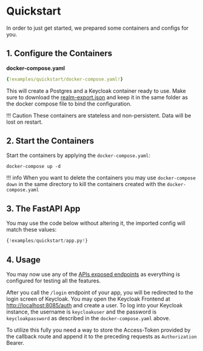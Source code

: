 # Quickstart

In order to just get started, we prepared some containers and configs for you.

## 1. Configure the Containers

**docker-compose.yaml**

```yaml hl_lines="16 18"
{!examples/quickstart/docker-compose.yaml!}
```

This will create a Postgres and a Keycloak container ready to use. Make sure to download the [realm-export.json](./examples/quickstart/realm-export.json) and keep it in the same folder as
the docker compose file to bind the configuration.

!!! Caution 
    These containers are stateless and non-persistent. Data will be lost on restart.

## 2. Start the Containers

Start the containers by applying the `docker-compose.yaml`:

```shell
docker-compose up -d
```

!!! info 
    When you want to delete the containers you may use `docker-compose down` in the same directory to kill the containers created with the `docker-compose.yaml`

## 3. The FastAPI App

You may use the code below without altering it, the imported config will match these values:

```python
{!examples/quickstart/app.py!}
```

## 4. Usage

You may now use any of the [APIs exposed endpoints](reference.md) as everything is configured for testing all the features.

After you call the `/login` endpoint of your app, you will be redirected to the login screen of Keycloak. You may open the Keycloak Frontend at [http://localhost:8085/auth](http://localhost:8085/auth) and create a user. To
log into your Keycloak instance, the username is `keycloakuser` and the password is `keycloakpassword` as described in the `docker-compose.yaml` above. 

To utilize this fully you need a way to store the Access-Token provided by the callback route and append it to the preceding requests as `Authorization` Bearer.
